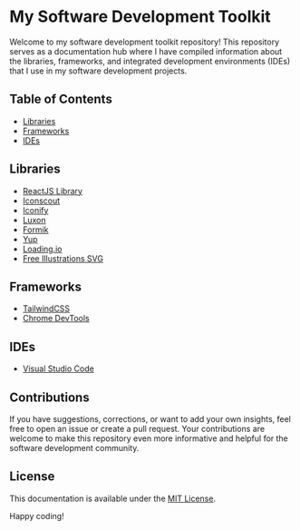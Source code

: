 # My Software Development Toolkit

Welcome to my software development toolkit repository! This repository serves as a documentation hub where I have compiled information about the libraries, frameworks, and integrated development environments (IDEs) that I use in my software development projects. 

## Table of Contents

- [Libraries](#libraries)
- [Frameworks](#frameworks)
- [IDEs](#ides)

## Libraries

- [ReactJS Library](https://react.dev/)
- [Iconscout](https://iconscout.com/unicons)
- [Iconify](https://iconify.design/docs/icon-components/react/)
- [Luxon](https://moment.github.io/luxon/#/?id=luxon)
- [Formik](https://formik.org/docs)
- [Yup](https://www.npmjs.com/package/yup)
- [Loading.io](https://loading.io/)
- [Free Illustrations SVG](https://storyset.com/data)

## Frameworks

- [TailwindCSS](https://tailwindcss.com/docs/guides/create-react-app)
- [Chrome DevTools](https://github.com/GoogleChrome/lighthouse)

## IDEs

- [Visual Studio Code](https://code.visualstudio.com/docs)

## Contributions

If you have suggestions, corrections, or want to add your own insights, feel free to open an issue or create a pull request. Your contributions are welcome to make this repository even more informative and helpful for the software development community.

## License

This documentation is available under the [MIT License](LICENSE).

Happy coding!
